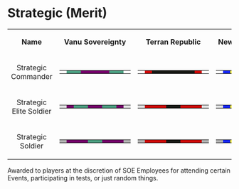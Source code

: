 # Strategic (Merit)

<table>
<tbody>
<tr class="odd">
<td style="text-align: center;"><p><b>Name</b></p></td>
<td style="text-align: center;"><p><b>Vanu Sovereignty</b></p></td>
<td style="text-align: center;"><p><b>Terran Republic</b></p></td>
<td style="text-align: center;"><p><b>New Conglomerate</b></p></td>
</tr>
<tr class="even">
<td style="text-align: center;"><p>Strategic Commander</p></td>
<td style="text-align: center;"><table class="bigmerit">
<tr>
<td bgcolor="#fefefe">
</td>
<td bgcolor="#4a9b7e">
</td>
<td bgcolor="#4a9b7e">
</td>
<td bgcolor="#720068">
</td>
<td bgcolor="#720068">
</td>
<td bgcolor="#720068">
</td>
<td bgcolor="#720068">
</td>
<td bgcolor="#4a9b7e">
</td>
<td bgcolor="#4a9b7e">
</td>
<td bgcolor="#fefefe">
</td>
</tr>
</table></td>
<td style="text-align: center;"><table class="bigmerit">
<tr>
<td bgcolor="#fefefe">
</td>
<td bgcolor="#cb0806">
</td>
<td bgcolor="#171814">
</td>
<td bgcolor="#171814">
</td>
<td bgcolor="#171814">
</td>
<td bgcolor="#171814">
</td>
<td bgcolor="#171814">
</td>
<td bgcolor="#171814">
</td>
<td bgcolor="#cb0806">
</td>
<td bgcolor="#fefefe">
</td>
</tr>
</table></td>
<td style="text-align: center;"><table class="bigmerit">
<tr>
<td bgcolor="#fefefe">
</td>
<td bgcolor="#1525f0">
</td>
<td bgcolor="#fded0e">
</td>
<td bgcolor="#fded0e">
</td>
<td bgcolor="#fded0e">
</td>
<td bgcolor="#fded0e">
</td>
<td bgcolor="#fded0e">
</td>
<td bgcolor="#fded0e">
</td>
<td bgcolor="#1525f0">
</td>
<td bgcolor="#fefefe">
</td>
</tr>
</table></td>
</tr>
<tr class="odd">
<td style="text-align: center;"><p>Strategic Elite Soldier</p></td>
<td style="text-align: center;"><table class="bigmerit">
<tr>
<td bgcolor="#dedfdf">
</td>
<td bgcolor="#720068">
</td>
<td bgcolor="#4a9b7e">
</td>
<td bgcolor="#4a9b7e">
</td>
<td bgcolor="#720068">
</td>
<td bgcolor="#720068">
</td>
<td bgcolor="#4a9b7e">
</td>
<td bgcolor="#4a9b7e">
</td>
<td bgcolor="#720068">
</td>
<td bgcolor="#dedfdf">
</td>
</tr>
</table></td>
<td style="text-align: center;"><table class="bigmerit">
<tr>
<td bgcolor="#dedfdf">
</td>
<td bgcolor="#cb0806">
</td>
<td bgcolor="#cb0806">
</td>
<td bgcolor="#cb0806">
</td>
<td bgcolor="#171814">
</td>
<td bgcolor="#171814">
</td>
<td bgcolor="#cb0806">
</td>
<td bgcolor="#cb0806">
</td>
<td bgcolor="#cb0806">
</td>
<td bgcolor="#dedfdf">
</td>
</tr>
</table></td>
<td style="text-align: center;"><table class="bigmerit">
<tr>
<td bgcolor="#dedfdf">
</td>
<td bgcolor="#1525f0">
</td>
<td bgcolor="#fded0e">
</td>
<td bgcolor="#fded0e">
</td>
<td bgcolor="#1525f0">
</td>
<td bgcolor="#1525f0">
</td>
<td bgcolor="#fded0e">
</td>
<td bgcolor="#fded0e">
</td>
<td bgcolor="#1525f0">
</td>
<td bgcolor="#dedfdf">
</td>
</tr>
</table></td>
</tr>
<tr class="even">
<td style="text-align: center;"><p>Strategic Soldier</p></td>
<td style="text-align: center;"><table class="bigmerit">
<td bgcolor="#afafaf">
</td>
<td bgcolor="#720068">
</td>
<td bgcolor="#720068">
</td>
<td bgcolor="#720068">
</td>
<td bgcolor="#4a9b7e">
</td>
<td bgcolor="#4a9b7e">
</td>
<td bgcolor="#720068">
</td>
<td bgcolor="#720068">
</td>
<td bgcolor="#720068">
</td>
<td bgcolor="#afafaf">
</td>
</table></td>
<td style="text-align: center;"><table class="bigmerit">
<td bgcolor="#afafaf">
</td>
<td bgcolor="#cb0806">
</td>
<td bgcolor="#cb0806">
</td>
<td bgcolor="#cb0806">
</td>
<td bgcolor="#171814">
</td>
<td bgcolor="#171814">
</td>
<td bgcolor="#cb0806">
</td>
<td bgcolor="#cb0806">
</td>
<td bgcolor="#cb0806">
</td>
<td bgcolor="#afafaf">
</td>
</table></td>
<td style="text-align: center;"><table class="bigmerit">
<td bgcolor="#afafaf">
</td>
<td bgcolor="#1525f0">
</td>
<td bgcolor="#fded0e">
</td>
<td bgcolor="#fded0e">
</td>
<td bgcolor="#1525f0">
</td>
<td bgcolor="#1525f0">
</td>
<td bgcolor="#fded0e">
</td>
<td bgcolor="#fded0e">
</td>
<td bgcolor="#1525f0">
</td>
<td bgcolor="#afafaf">
</td>
</table></td>
</tr>
</tbody>
</table>

Awarded to players at the discretion of SOE Employees for attending certain
Events, participating in tests, or just random things.
